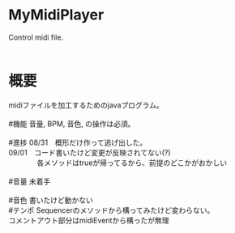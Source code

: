 # MyMidiPlayer
Control midi file. <br>
<br>
# 概要
midiファイルを加工するためのjavaプログラム。<br>
<br>
#機能
音量, BPM, 音色, の操作は必須。<br>
<br>
#進捗
08/31　概形だけ作って逃げ出した。<br>
09/01　コード書いたけど変更が反映されてない(?)<br>
　　　　各メソッドはtrueが帰ってるから、前提のどこかがおかしい<br>
<br>
#音量
未着手<br>
<br>
#音色
書いたけど動かない<br>
#テンポ
Sequencerのメソッドから構ってみたけど変わらない。<br>
コメントアウト部分はmidiEventから構ったが無理<br>
<br>
